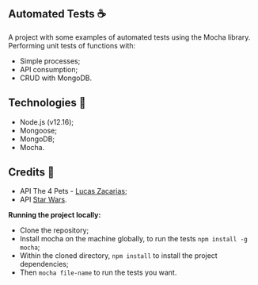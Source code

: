 ## Automated Tests :coffee:

A project with some examples of automated tests using the Mocha library.
Performing unit tests of functions with:
 - Simple processes;
 - API consumption;
 - CRUD with MongoDB.


## Technologies 🤖 
 - Node.js (v12.16);
 - Mongoose;
 - MongoDB;
 - Mocha.


## Credits :stars:
 - API The 4 Pets - [Lucas Zacarias](https://github.com/ZackLucas "Lucas Zacarias GitHub Profile");
 - API [Star Wars](https://swapi.dev/ "API Link").
 

**Running the project locally:**
 - Clone the repository;
 - Install mocha on the machine globally, to run the tests `npm install -g mocha`;
 - Within the cloned directory, `npm install` to install the project dependencies;
 - Then `mocha file-name` to run the tests you want.
